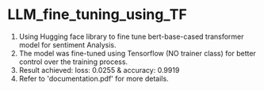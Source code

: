 # LLM_fine_tuning_using_TF

1. Using Hugging face library to fine tune bert-base-cased transformer model for sentiment Analysis. 
2. The model was fine-tuned using Tensorflow (NO trainer class) for better control over the training process.
3. Result achieved:  loss: 0.0255 & accuracy: 0.9919
4. Refer to 'documentation.pdf' for more details. 
